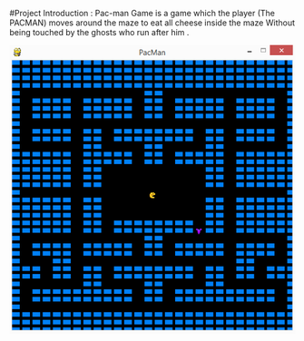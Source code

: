 #Project Introduction : 
Pac-man Game is a game  which the player (The PACMAN) moves around the maze to eat all cheese inside the maze Without being touched by the ghosts who run after him .

![alt text](https://github.com/AbdelrahmanElShikh/Pac-Man-Artificial-Intelligence/blob/master/implementationScreenShot.png)
